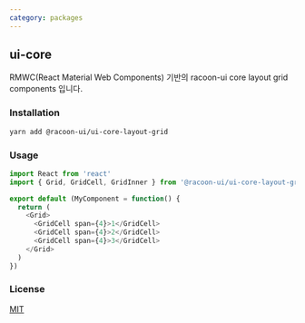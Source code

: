 ```yaml
---
category: packages
---
```


## ui-core

RMWC(React Material Web Components) 기반의 racoon-ui core layout grid components 입니다.

### Installation

```sh
yarn add @racoon-ui/ui-core-layout-grid
```

### Usage

```js
import React from 'react'
import { Grid, GridCell, GridInner } from '@racoon-ui/ui-core-layout-grid'

export default (MyComponent = function() {
  return (
    <Grid>
      <GridCell span={4}>1</GridCell>
      <GridCell span={4}>2</GridCell>
      <GridCell span={4}>3</GridCell>
    </Grid>
  )
})
```

### License

[MIT](LICENSE)
